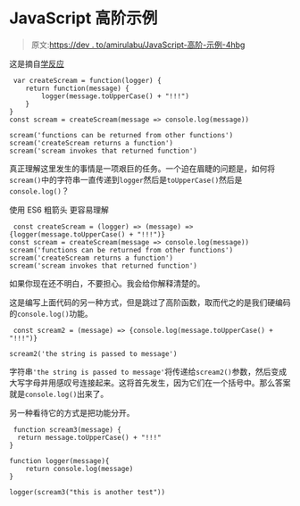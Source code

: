 # JavaScript 高阶示例

> 原文:[https://dev . to/amirulabu/JavaScript-高阶-示例-4hbg](https://dev.to/amirulabu/javascript-higher-order-example-4hbg)

这是摘自[学反应](http://shop.oreilly.com/product/0636920049579.do)

```
 var createScream = function(logger) {
    return function(message) {
        logger(message.toUpperCase() + "!!!")
    }
}
const scream = createScream(message => console.log(message))

scream('functions can be returned from other functions')
scream('createScream returns a function')
scream('scream invokes that returned function') 
```

真正理解这里发生的事情是一项艰巨的任务。一个迫在眉睫的问题是，如何将`scream()`中的字符串一直传递到`logger`然后是`toUpperCase()`然后是`console.log()`？

使用 ES6 粗箭头
更容易理解

```
 const createScream = (logger) => (message) => {logger(message.toUpperCase() + "!!!")}
const scream = createScream(message => console.log(message))
scream('functions can be returned from other functions')
scream('createScream returns a function')
scream('scream invokes that returned function') 
```

如果你现在还不明白，不要担心。我会给你解释清楚的。

这是编写上面代码的另一种方式，但是跳过了高阶函数，取而代之的是我们硬编码的`console.log()`功能。

```
 const scream2 = (message) => {console.log(message.toUpperCase() + "!!!")}

scream2('the string is passed to message') 
```

字符串`'the string is passed to message'`将传递给`scream2()`参数，然后变成大写字母并用感叹号连接起来。这将首先发生，因为它们在一个括号中。那么答案就是`console.log()`出来了。

另一种看待它的方式是把功能分开。

```
 function scream3(message) {
  return message.toUpperCase() + "!!!"
}

function logger(message){
    return console.log(message)
}

logger(scream3("this is another test")) 
```